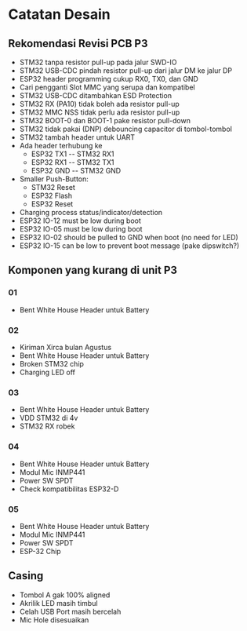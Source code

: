 # Catatan Desain

## Rekomendasi Revisi PCB P3
- STM32 tanpa resistor pull-up pada jalur SWD-IO
- STM32 USB-CDC pindah resistor pull-up dari jalur DM ke jalur DP
- ESP32 header programming cukup RX0, TX0, dan GND
- Cari pengganti Slot MMC yang serupa dan kompatibel
- STM32 USB-CDC ditambahkan ESD Protection
- STM32 RX (PA10) tidak boleh ada resistor pull-up
- STM32 MMC NSS tidak perlu ada resistor pull-up
- STM32 BOOT-0 dan BOOT-1 pake resistor pull-down
- STM32 tidak pakai (DNP) debouncing capacitor di tombol-tombol
- STM32 tambah header untuk UART
- Ada header terhubung ke
    + ESP32 TX1 -- STM32 RX1
    + ESP32 RX1 -- STM32 TX1
    + ESP32 GND -- STM32 GND
- Smaller Push-Button:
    + STM32 Reset
    + ESP32 Flash
    + ESP32 Reset
- Charging process status/indicator/detection
- ESP32 IO-12 must be low during boot
- ESP32 IO-05 must be low during boot
- ESP32 IO-02 should be pulled to GND when boot (no need for LED)
- ESP32 IO-15 can be low to prevent boot message (pake dipswitch?)

## Komponen yang kurang di unit P3

### 01
- Bent White House Header untuk Battery

### 02
- Kiriman Xirca bulan Agustus
- Bent White House Header untuk Battery
- Broken STM32 chip
- Charging LED off

### 03
- Bent White House Header untuk Battery
- VDD STM32 di 4v
- STM32 RX robek

### 04
- Bent White House Header untuk Battery
- Modul Mic INMP441
- Power SW SPDT
- Check kompatibilitas ESP32-D

### 05
- Bent White House Header untuk Battery
- Modul Mic INMP441
- Power SW SPDT
- ESP-32 Chip

## Casing
- Tombol A gak 100% aligned
- Akrilik LED masih timbul
- Celah USB Port masih bercelah
- Mic Hole disesuaikan
